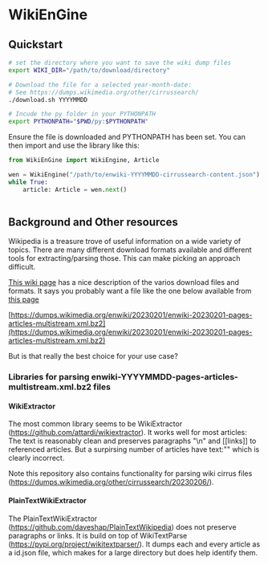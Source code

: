 # WikiEnGine

## Quickstart 

```bash
# set the directory where you want to save the wiki dump files
export WIKI_DIR="/path/to/download/directory" 

# Download the file for a selected year-month-date: 
# See https://dumps.wikimedia.org/other/cirrussearch/
./download.sh YYYYMMDD

# Incude the py folder in your PYTHONPATH
export PYTHONPATH="$PWD/py:$PYTHONPATH"
```

Ensure the file is downloaded and PYTHONPATH has been set. You can then import and use the library like this:

```python
from WikiEnGine import WikiEngine, Article

wen = WikiEngine("/path/to/enwiki-YYYYMMDD-cirrussearch-content.json")
while True:
    article: Article = wen.next()
    
```



## Background and Other resources

Wikipedia is a treasure trove of useful information on a wide variety of topics. There are many different download formats available and different tools for extracting/parsing those. This can make picking an approach difficult. 

[This wiki page](https://en.wikipedia.org/wiki/Wikipedia:Database_download) has a nice description of the varios download files and formats. It says you probably want a file like the one below available from [this page](https://dumps.wikimedia.org/enwiki/)

[https://dumps.wikimedia.org/enwiki/20230201/enwiki-20230201-pages-articles-multistream.xml.bz2](https://dumps.wikimedia.org/enwiki/20230201/enwiki-20230201-pages-articles-multistream.xml.bz2)

But is that really the best choice for your use case?

### Libraries for parsing  enwiki-YYYYMMDD-pages-articles-multistream.xml.bz2 files 

#### WikiExtractor 

The most common library seems to be WikiExtractor (https://github.com/attardi/wikiextractor). It works well for most articles: The text is reasonably clean and preserves paragraphs "\n" and [[links]] to referenced articles. But a surpirsing number of articles have text:"" which is clearly incorrect.

Note this repository also contains functionality for parsing wiki cirrus files (https://dumps.wikimedia.org/other/cirrussearch/20230206/). 

#### PlainTextWikiExtractor 

The PlainTextWikiExtractor (https://github.com/daveshap/PlainTextWikipedia) does not preserve paragraphs or links. It is build on top of WikiTextParse (https://pypi.org/project/wikitextparser/). It dumps each and every article as a id.json file, which makes for a large directory but does help identify them. 

